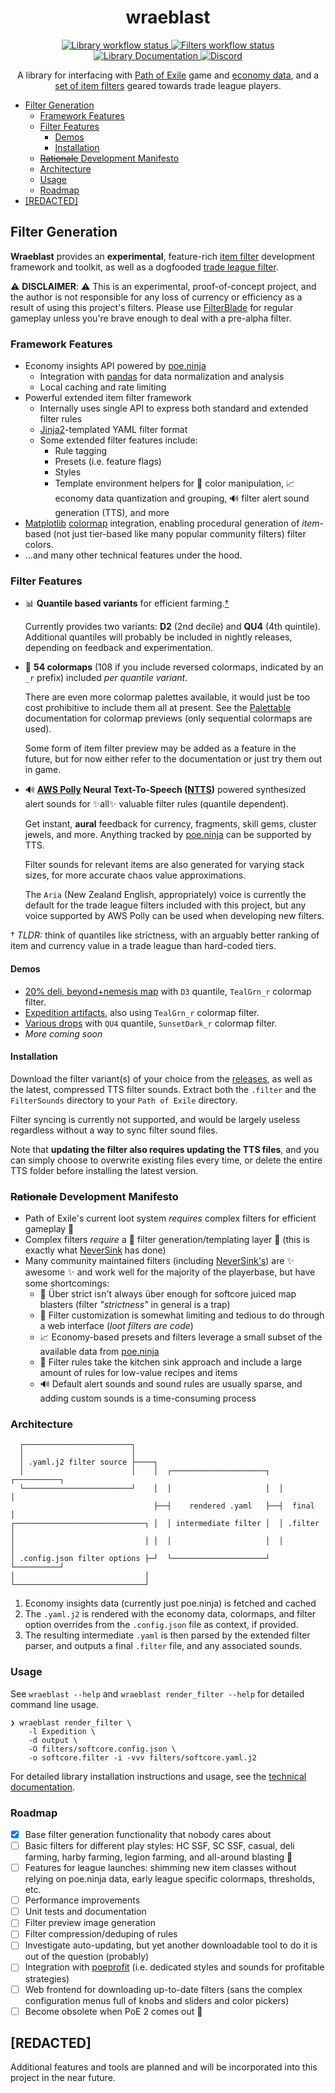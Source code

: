 <h1 align="center">
  wraeblast
  <br>
</h1>

<p align="center">
  <a href="https://github.com/darvid/wraeblast/actions/workflows/library.yml">
    <img title="Library workflow status" src="https://github.com/darvid/wraeblast/actions/workflows/library.yml/badge.svg">
  </a>
  <a href="https://github.com/darvid/wraeblast/actions/workflows/filters.yml">
    <img title="Filters workflow status" src="https://github.com/darvid/wraeblast/actions/workflows/filters.yml/badge.svg?event=workflow_dispatch">
  </a>
  <a href="https://wraeblast.readthedocs.io">
    <img title="Library Documentation" src="https://readthedocs.org/projects/wraeblast/badge/?version=latest">
  </a>
  <a href="https://discord.gg/gRtHu7USBw">
    <img alt="Discord" src="https://img.shields.io/discord/886072454349467651">
  </a>
</p>
<p align="center">
  A library for interfacing with
  <a href="https://pathofexile.com">Path of Exile</a> game and
  <a href="https://poe.ninja">economy data</a>, and a
  <a href="https://github.com/darvid/wraeblast/releases">set of item
  filters</a> geared towards trade league players.
</p>

<!--ts-->
   * [Filter Generation](#filter-generation)
      * [Framework Features](#framework-features)
      * [Filter Features](#filter-features)
         * [Demos](#demos)
         * [Installation](#installation)
      * [<del>Rationale</del> Development Manifesto](#rationale-development-manifesto)
      * [Architecture](#architecture)
      * [Usage](#usage)
      * [Roadmap](#roadmap)
   * [[REDACTED]](#redacted)

<!-- Added by: david, at: Wed 08 Sep 2021 11:38:07 PM EDT -->

<!--te-->

## Filter Generation

**Wraeblast** provides an **experimental**, feature-rich
[item filter][1] development framework and toolkit, as well as a
dogfooded [trade league filter][12].

⚠️ **DISCLAIMER**: ⚠️ This is an experimental, proof-of-concept project,
and the author is not responsible for any loss of currency or efficiency
as a result of using this project's filters. Please use [FilterBlade][7]
for regular gameplay unless you're brave enough to deal with a pre-alpha
filter.

### Framework Features

* Economy insights API powered by [poe.ninja][2]
  * Integration with [pandas][3] for data normalization and analysis
  * Local caching and rate limiting
* Powerful extended item filter framework
  * Internally uses single API to express both standard and extended
    filter rules
  * [Jinja2][4]-templated YAML filter format
  * Some extended filter features include:
    * Rule tagging
    * Presets (i.e. feature flags)
    * Styles
    * Template environment helpers for 🌈 color manipulation, 📈 economy
      data quantization and grouping, 🔊 filter alert sound generation
      (TTS), and more
* [Matplotlib][5] [colormap][6] integration, enabling procedural
  generation of *item*-based (not just tier-based like many popular
  community filters) filter colors.
* ...and many other technical features under the hood.

### Filter Features

* 📊 **Quantile based variants** for efficient farming.[†](#f1)

  Currently provides two variants: **D2** (2nd decile) and **QU4** (4th
  quintile). Additional quantiles will probably be included in nightly
  releases, depending on feedback and experimentation.
* 🌌 **54 colormaps** (108 if you include reversed colormaps, indicated
  by an `_r` prefix) included *per quantile variant*.

  There are even more colormap palettes available, it would just be too
  cost prohibitive to include them all at present. See the
  [Palettable][13] documentation for colormap previews (only sequential
  colormaps are used).

  Some form of item filter preview may be added as a feature in the
  future, but for now either refer to the documentation or just try them
  out in game.
* 🔊 **[AWS Polly][14] Neural Text-To-Speech ([NTTS][15])** powered
  synthesized alert sounds for ✨all✨ valuable filter rules (quantile
  dependent).

  Get instant, **aural** feedback for currency, fragments, skill gems,
  cluster jewels, and more. Anything tracked by [poe.ninja][2] can be
  supported by TTS.

  Filter sounds for relevant items are also generated for varying stack
  sizes, for more accurate chaos value approximations.

  The `Aria` (New Zealand English, appropriately) voice is currently the
  default for the trade league filters included with this project, but
  any voice supported by AWS Polly can be used when developing new
  filters.


<a name="f1">†</a> *TLDR:* think of quantiles like strictness, with an
arguably better ranking of item and currency value in a trade league
than hard-coded tiers.

#### Demos

* [20% deli, beyond+nemesis map](https://streamable.com/ppi4sd) with `D3` quantile,
  `TealGrn_r` colormap filter.
* [Expedition artifacts](https://streamable.com/8ng40x), also using
  `TealGrn_r` colormap filter.
* [Various drops](https://streamable.com/kqv021) with `QU4` quantile,
  `SunsetDark_r` colormap filter.
* *More coming soon*

#### Installation

Download the filter variant(s) of your choice from the [releases][16],
as well as the latest, compressed TTS filter sounds. Extract both
the `.filter` and the `FilterSounds` directory to your `Path of Exile`
directory.

Filter syncing is currently not supported, and would be largely useless
regardless without a way to sync filter sound files.

Note that **updating the filter also requires updating the TTS files**,
and you can simply choose to overwrite existing files every time, or
delete the entire TTS folder before installing the latest version.

### ~~Rationale~~ Development Manifesto

* Path of Exile's current loot system *requires* complex filters for
  efficient gameplay 🤦
* Complex filters *require* a 🔨 filter generation/templating layer 🔨
  (this is exactly what [NeverSink][8] has done)
* Many community maintained filters (including [NeverSink's][8]) are
  ✨ awesome ✨ and work well for the majority of the playerbase,
  but have some shortcomings:
  * 🚀 Über strict isn't always über enough for softcore juiced map
    blasters (filter *"strictness"* in general is a trap)
  * 🌈 Filter customization is somewhat limiting and tedious to do
    through a web interface (*loot filters are code*)
  * 📈 Economy-based presets and filters leverage a small subset of the
    available data from [poe.ninja][2]
  * 🛁 Filter rules take the kitchen sink approach and include a large
    amount of rules for low-value recipes and items
  * 🔊 Default alert sounds and sound rules are usually sparse, and
    adding custom sounds is a time-consuming process

### Architecture

```text
  ┌────────────────────────┐
  │                        │
  │ .yaml.j2 filter source ├────┐
  │                        │    │  ┌─────────────────────┐  ┌──────────┐
  └────────────────────────┘    │  │                     │  │          │
                                ├──┤    rendered .yaml   ├──┤  final   │
┌─────────────────────────────┐ │  │ intermediate filter │  │ .filter  │
│                             │ │  │                     │  │          │
│ .config.json filter options ├─┘  └─────────────────────┘  └──────────┘
│                             │
└─────────────────────────────┘
```

1. Economy insights data (currently just poe.ninja) is fetched and cached
2. The ``.yaml.j2`` is rendered with the economy data, colormaps, and filter
   option overrides from the ``.config.json`` file as context, if provided.
3. The resulting intermediate ``.yaml``  is then parsed by the extended
   filter parser, and outputs a final ``.filter`` file, and any associated
   sounds.

### Usage

See ``wraeblast --help`` and ``wraeblast render_filter --help`` for detailed
command line usage.

```shell
❯ wraeblast render_filter \
    -l Expedition \
    -d output \
    -O filters/softcore.config.json \
    -o softcore.filter -i -vvv filters/softcore.yaml.j2
```

For detailed library installation instructions and usage, see the
[technical documentation][17].

### Roadmap

* [X] Base filter generation functionality that nobody cares about
* [ ] Basic filters for different play styles: HC SSF, SC SSF, casual,
  deli farming, harby farming, legion farming, and all-around blasting 🚀
* [ ] Features for league launches: shimming new item classes without
      relying on poe.ninja data, early league specific colormaps,
      thresholds, etc.
* [ ] Performance improvements
* [ ] Unit tests and documentation
* [ ] Filter preview image generation
* [ ] Filter compression/deduping of rules
* [ ] Investigate auto-updating, but yet another downloadable tool to
      do it is out of the question (probably)
* [ ] Integration with [poeprofit][11] (i.e. dedicated styles and sounds
  for profitable strategies)
* [ ] Web frontend for downloading up-to-date filters (sans
  the complex configuration menus full of knobs and sliders and color
  pickers)
* [ ] Become obsolete when PoE 2 comes out 👻

## [REDACTED]

Additional features and tools are planned and will be incorporated into
this project in the near future.

[1]: https://pathofexile.fandom.com/wiki/Guide:Item_filter
[2]: https://poe.ninja/
[3]: https://pandas.pydata.org/
[4]: https://jinja.palletsprojects.com/en/3.0.x/
[5]: https://matplotlib.org/
[6]: https://matplotlib.org/stable/tutorials/colors/colormaps.html
[7]: https://www.filterblade.xyz/
[8]: https://github.com/NeverSinkDev
[9]: https://streamable.com/dt2j1b
[10]: https://streamable.com/lxee3z
[11]: https://poeprofit.com/
[12]: https://github.com/darvid/wraeblast/tree/main/filters/trade
[13]: https://jiffyclub.github.io/palettable/#finding-palettes
[14]: https://aws.amazon.com/polly/
[15]: https://docs.aws.amazon.com/polly/latest/dg/NTTS-main.html
[16]: https://github.com/darvid/wraeblast/releases
[17]: https://wraeblast.readthedocs.io/en/latest/
